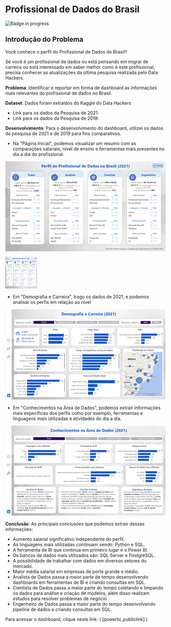 # Profissional de Dados do Brasil

![Badge in progress](http://img.shields.io/static/v1?label=STATUS&message=IN%20PROGRESS&color=GREEN&style=for-the-badge)

## **Introdução do Problema**

Você conhece o perfil do Profissional de Dados do Brasil? 

Se você é um profissional de dados ou está pensando em migrar de carreira ou está interessado em saber melhor como é este profissional, precisa conhecer as atualizações da última pesquisa realizada pelo Data Hackers. 

**Problema**: Identificar e reportar em forma de dashboard as informações mais relevantes do profissional de dados no Brasil. 

**Dataset**: Dados foram extraídos do Kaggle do Data Hackers
* Link para os dados da Pesquisa de 2021: 
* Link para os dados da Pesquisa de 2019: 

**Desenvolvimento**: Para o desenvolvimento do dashboard, utilizei os dados da pesquisa de 2021 e de 2019 para fins comparativos. 
* Na "Página Inicial", podemos visualizar um resumo com as comparações salariais, nível de ensino e ferramentas mais presentes no dia a dia do profissional.

![Screenshot](dashboard1.png)

<img src="dashboard1.png" width="100" height="100">

* Em "Demografia e Carreira", trago os dados de 2021, e podemos analisar os perfis em relação ao nível

![Screenshot](dashboard2.png)

* Em "Conhecimentos na Área de Dados", podemos extrair informações mais específicas dos perfis como por exemplo, ferramentas e linguagens mais utilizadas e atividades do dia a dia.

![Screenshot](dashboard3.png)

**Conclusão**: As principais conclusões que podemos extrair dessas informações:
* Aumento salarial significativo independente do perfil.
* As linguagens mais utilizadas continuam sendo: Python e SQL.
* A ferramenta de BI que continua em primeiro lugar é o Power BI.
* Os bancos de dados mais utilizados são: SQL Server e PostgreSQL.
* A possibilidade de trabalhar com dados em diversos setores do mercado.
* Maior média salarial em empresas de porte grande e médio.
* Analista de Dados passa a maior parte de tempo desenvolvendo dashboards em ferramentas de BI e criando consultas em SQL.
* Cientista de Dados passa a maior parte do tempo coletando e limpando os dados para análise e criação de modelos, além disso realizam estudos para  resolver problemas de negócio 
* Engenheiro de Dados passa a maior parte do tempo desenvolvendo pipeline de dados e criando consultas em SQL.

Para acessar o dashboard, clique neste link: ( [powerbi_publiclink] )
